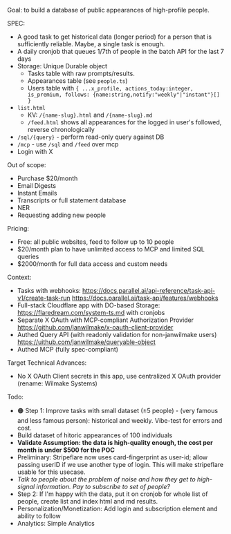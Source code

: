 Goal: to build a database of public appearances of high-profile people.

SPEC:

- A good task to get historical data (longer period) for a person that is sufficiently reliable. Maybe, a single task is enough.
- A daily cronjob that queues 1/7th of people in the batch API for the last 7 days
- Storage: Unique Durable object
  - Tasks table with raw prompts/results.
  - Appearances table (see `people.ts`)
  - Users table with `{ ...x_profile, actions_today:integer, is_premium, follows: {name:string,notify:"weekly"|"instant"}[] }`
- `list.html`
  - KV: `/{name-slug}.html` and `/{name-slug}.md`
  - `/feed.html` shows all appearances for the logged in user's followed, reverse chronologically
- `/sql/{query}` - perform read-only query against DB
- `/mcp` - use `/sql` and `/feed` over mcp
- Login with X

Out of scope:

- Purchase $20/month
- Email Digests
- Instant Emails
- Transcripts or full statement database
- NER
- Requesting adding new people

Pricing:

- Free: all public websites, feed to follow up to 10 people
- $20/month plan to have unlimited access to MCP and limited SQL queries
- $2000/month for full data access and custom needs

Context:

- Tasks with webhooks: https://docs.parallel.ai/api-reference/task-api-v1/create-task-run https://docs.parallel.ai/task-api/features/webhooks
- Full-stack Cloudflare app with DO-based Storage: https://flaredream.com/system-ts.md with cronjobs
- Separate X OAuth with MCP-compliant Authorization Provider https://github.com/janwilmake/x-oauth-client-provider
- Authed Query API (with readonly validation for non-janwilmake users) https://uithub.com/janwilmake/queryable-object
- Authed MCP (fully spec-compliant)

Target Technical Advances:

- No X OAuth Client secrets in this app, use centralized X OAuth provider (rename: Wilmake Systems)

Todo:

- 🟠 Step 1: Improve tasks with small dataset (±5 people) - (very famous and less famous person): historical and weekly. Vibe-test for errors and cost.
- Build dataset of hitoric appearances of 100 individuals
- **Validate Assumption: the data is high-quality enough, the cost per month is under $500 for the POC**
- Preliminary: Stripeflare now uses card-fingerprint as user-id; allow passing userID if we use another type of login. This will make stripeflare usable for this usecase.
- _Talk to people about the problem of noise and how they get to high-signal information. Pay to subscribe to set of people?_
- Step 2: If I'm happy with the data, put it on cronjob for whole list of people, create list and index html and md results.
- Personalization/Monetization: Add login and subscription element and ability to follow
- Analytics: Simple Analytics
